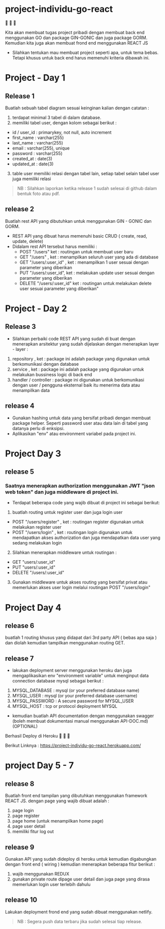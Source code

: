 # project-individu-go-react

:tada: :tada: :tada:

Kita akan membuat tugas project pribadi dengan membuat back end menggunakan GO dan package GIN-GONIC dan juga package GORM. Kemudian kita juga akan membuat frond end menggunakan REACT JS

- Silahkan tentukan mau membuat project seperti apa, untuk tema bebas. Tetapi khusus untuk back end harus memenuhi kriteria dibawah ini.

# Project - Day 1
## Release 1
Buatlah sebuah tabel diagram sesuai keinginan kalian dengan catatan :
1. terdapat minimal 3 tabel di dalam database.
2. memiliki tabel user, dengan kolom sebagai berikut : 
  * id / user_id : primarykey, not null, auto increment
  * first_name  : varchar(255)
  * last_name  : varchar(255)
  * email  : varchar(255), unique
  * password  : varchar(255)
  * created_at : date(3) 
  * updated_at : date(3)

3. table user memiliki relasi dengan tabel lain, setiap tabel selain tabel user juga memiliki relasi

> NB : Silahkan laporkan ketika release 1 sudah selesai di github dalam bentuk foto atau pdf.

## release 2
Buatlah rest API yang dibutuhkan untuk menggunakan GIN - GONIC dan GORM.
- REST API yang dibuat harus memenuhi basic CRUD ( create, read, update, delete)
- Didalam rest API tersebut harus memiliki :
   * POST "/users" ket : routingan untuk membuat user baru
   * GET "/users" , ket : menampilkan seluruh user yang ada di database
   * GET "/users/:user_id" , ket : menampilkan 1 user sesuai dengan parameter yang diberikan
   * PUT "/users/:user_id", ket : melakukan update user sesuai dengan parameter yang diberikan
   * DELETE "/users/:user_id" ket : routingan untuk melakukan delete user sesuai parameter yang diberikan"

# Project - Day 2
## Release 3

- Silahkan perbaiki code REST API yang sudah di buat dengan menerapkan arsitektur yang sudah dijelaskan dengan menerapkan layer - layer :
1. repository , ket : package ini adalah package yang digunakan untuk berkomunikasi dengan database
2. service , ket : package ini adalah package yang digunakan untuk melakukan bussiness logic di back end
3. handler / controller : package ini digunakan untuk berkomunikasi dengan user / pengguna eksternal baik itu menerima data atau menampilkan data


## release 4
- Gunakan hashing untuk data yang bersifat pribadi dengan membuat package helper. Seperti password user atau data lain di tabel yang datanya perlu di enksipsi.
- Aplikasikan "env" atau environment variabel pada project ini.


# Project Day 3
## release 5
### Saatnya menerapkan authorization menggunakan JWT "json web token" dan juga middleware di project ini. 

- Terdapat beberapa code yang wajib dibuat di project ini sebagai berikut: 
1. buatlah routing untuk register user dan juga login user
  * POST "/users/register" , ket : routingan register digunakan untuk melakukan register user
  * POST "/users/login" , ket : routingan login digunakan untuk mendapatkan akses authorization dan juga mendapatkan data user yang sedang melakukan login 

2. Silahkan menerapkan middleware untuk routingan :
  * GET "users/:user_id"
  * PUT "users/:user_id"
  * DELETE "/users/:user_id"

3. Gunakan middleware untuk akses routing yang bersifat privat atau memerlukan akses user login melalui routingan POST "/users/login"

# Project Day 4
## release 6
buatlah 1 routing khusus yang didapat dari 3rd party API ( bebas apa saja ) dan diolah kemudian tampilkan menggunakan routing GET.

## release 7
- lakukan deployment server menggunakan heroku dan juga mengaplikasikan env "environment variable" untuk menginput data connection database mysql sebagai berikut :
1. MYSQL_DATABASE :	mysql (or your preferred database name)
2. MYSQL_USER	:	mysql (or your preferred database username)
3. MYSQL_PASSWORD :	A secure password for MYSQL_USER
4. MYSQL_HOST	:	tcp or protocol deployment MYSQL

- kemudian buatlah API documentation dengan menggunakan swagger (boleh membuat dokumentasi manual menggunakan API-DOC.md) (OPTIONAL)

Berhasil Deploy di Heroku
:tada: :tada: :tada:

Berikut Linknya :
https://project-individu-go-react.herokuapp.com/

# project Day 5 - 7
## release 8
Buatlah front end tampilan yang dibutuhkan menggunakan framework REACT JS. dengan page yang wajib dibuat adalah :
1. page login 
2. page register
3. page home (untuk menampilkan home page)
4. page user detail
5. memiliki fitur log out

## release 9
Gunakan API yang sudah dideploy di heroku untuk kemudian digabungkan dengan front end ( wiring ) kemudian menerapkan beberapa fitur berikut :
1. wajib menggunakan REDUX
2. gunakan private route dipage user detail dan juga page yang dirasa memerlukan login user terlebih dahulu

## release 10
Lakukan deployment frond end yang sudah dibuat menggunakan netlify.

> NB : Segera push data terbaru jika sudah selesai tiap release.
